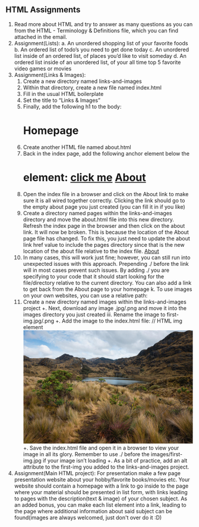 ## HTML Assignments
1. Read more about HTML and try to answer as many questions as you can from the
HTML - Terminology & Definitions file, which you can find attached in the email.
2. Assignment(Lists):
    a. An unordered shopping list of your favorite foods
    b. An ordered list of todo’s you need to get done today
    c. An unordered list inside of an ordered list, of places you’d like to visit someday
    d. An ordered list inside of an unordered list, of your all time top 5 favorite video
    games or movies
3. Assignment(Links & Images):
    1. Create a new directory named links-and-images
    2. Within that directory, create a new file named index.html
    3. Fill in the usual HTML boilerplate
    4. Set the title to “Links & Images”
    5. Finally, add the following h1 to the body: <h1>Homepage</h1>
    6. Create another HTML file named about.html
    7. Back in the index page, add the following anchor element below the <h1>
    element: <a href=”https://theuselessweb.com/”>click me</a>
    <a href="about.html">About</a>
    8. Open the index file in a browser and click on the About link to make sure it is all
    wired together correctly. Clicking the link should go to the empty about page you
    just created (you can fill it in if you like)
    9. Create a directory named pages within the links-and-images directory and move
    the about.html file into this new directory. Refresh the index page in the browser
    and then click on the about link. It will now be broken. This is because the
    location of the About page file has changed. To fix this, you just need to update
    the about link href value to include the pages directory since that is the new
    location of the about file relative to the index file. <a
    href="./pages/about.html">About</a>
    10. In many cases, this will work just fine; however, you can still run into unexpected
    issues with this approach. Prepending ./ before the link will in most cases
    prevent such issues. By adding ./ you are specifying to your code that it should
    start looking for the file/directory relative to the current directory. You can also
    add a link to get back from the About page to your homepage
    k. To use images on your own websites, you can use a relative path:
    11. Create a new directory named images within the links-and-images
    project
        +. Next, download any image .jpg/.png and move it into the images
        directory you just created
        iii. Rename the image to first-img.jpg/.png
        +. Add the image to the index.html file:
            // HTML img element
            <img src="images/first-img.jpg">
        +. Save the index.html file and open it in a browser to view your image in all
        its glory. Remember to use ./ before the images/first-img.jpg if your
        image isn’t loading
        +. As a bit of practice, add an alt attribute to the first-img you added to the
        links-and-images project.
4. Assignment(Main HTML project): For presentation make a few page presentation
website about your hobby/favorite books/movies etc. Your website should contain a
homepage with a link to go inside to the page where your material should be presented
in list form, with links leading to pages with the description(text & image) of your chosen
subject. As an added bonus, you can make each list element into a link, leading to the
page where additional information about said subject can be found(images are always
welcomed, just don't over do it :D)